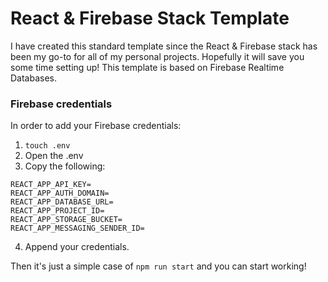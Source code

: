 # React & Firebase Stack Template
I have created this standard template since the React & Firebase stack has been my go-to for all of my personal projects. Hopefully it will save you some time setting up! This template is based on Firebase Realtime Databases.

### Firebase credentials
In order to add your Firebase credentials:
1. `touch .env`
2. Open the .env
3. Copy the following:

``` 
REACT_APP_API_KEY=
REACT_APP_AUTH_DOMAIN=
REACT_APP_DATABASE_URL=
REACT_APP_PROJECT_ID=
REACT_APP_STORAGE_BUCKET=
REACT_APP_MESSAGING_SENDER_ID= 
```
4. Append your credentials.

Then it's just a simple case of `npm run start` and you can start working!
